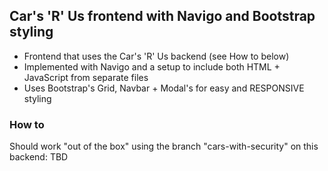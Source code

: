 ## Car's 'R' Us frontend with Navigo and Bootstrap styling

- Frontend that uses the Car's 'R' Us backend (see How to below)
- Implemented with Navigo and a setup to include both HTML + JavaScript from separate files
- Uses Bootstrap's Grid, Navbar + Modal's for easy and RESPONSIVE styling

### How to
Should work "out of the box" using the branch "cars-with-security" on this backend: TBD
